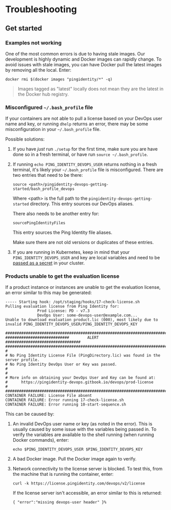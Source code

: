 # Troubleshooting

## Get started

### Examples not working

One of the most common errors is due to having stale images. Our development is highly dynamic and Docker images can rapidly change. To avoid issues with stale images, you can have Docker pull the latest images by removing all the local. Enter:

  ```shell
  docker rmi $(docker images "pingidentity/*" -q)
  ```

> Images tagged as "latest" locally does not mean they are the latest in the Docker hub registry.

### Misconfigured `~/.bash_profile` file

If your containers are not able to pull a license based on your DevOps user name and key, or running `dhelp` returns an error, there may be some misconfiguration in your `~/.bash_profile` file. 

Possible solutions:

1. If you have *just* run `./setup` for the first time, make sure you are have done so in a fresh terminal, or have run `source ~/.bash_profile`.

2. If running `echo PING_IDENTITY_DEVOPS_USER` returns nothing in a fresh terminal, it's likely your `~/.bash_profile` file is misconfigured. There are two entries that need to be there:

   ```text
   source <path>/pingidentity-devops-getting-started/bash_profile_devops
   ```

   Where \<path> is the full path to the `pingidentity-devops-getting-started` directory. This entry sources our DevOps aliases.

   There also needs to be another entry for:
   
   ```text
   sourcePingIdentityFiles
   ```

   This entry sources the Ping Identity file aliases.
   
   Make sure there are not old versions or duplicates of these entries.

3. If you are running in Kubernetes, keep in mind that your `PING_IDENTITY_DEVOPS_USER` and key are local variables and need to be [passed as a secret](existingLicense.md) in your cluster.  


### Products unable to get the evaluation license

If a product instance or instances are unable to get the evaluation license, an error similar to this may be generated: 

  ```shell
  ----- Starting hook: /opt/staging/hooks/17-check-license.sh
  Pulling evaluation license from Ping Identity for:
                Prod License: PD - v7.3 
                DevOps User: some-devops-user@example.com...
  Unable to download evaluation product.lic (000), most likely due to invalid PING_IDENTITY_DEVOPS_USER/PING_IDENTITY_DEVOPS_KEY

  ##################################################################################
  ############################        ALERT        #################################
  ##################################################################################
  # 
  # No Ping Identity License File (PingDirectory.lic) was found in the server profile.
  # No Ping Identity DevOps User or Key was passed.  
  # 
  # 
  # More info on obtaining your DevOps User and Key can be found at:
  #      https://pingidentity-devops.gitbook.io/devops/prod-license
  # 
  ##################################################################################
  CONTAINER FAILURE: License File absent
  CONTAINER FAILURE: Error running 17-check-license.sh
  CONTAINER FAILURE: Error running 10-start-sequence.sh
  ```

This can be caused by: 

1. An invalid DevOps user name or key (as noted in the error). This is usually caused by some issue with the variables being passed in. To verify the variables are available to the shell running (when running Docker commands), enter:
  
   ```shell
   echo $PING_IDENTITY_DEVOPS_USER $PING_IDENTITY_DEVOPS_KEY
   ```

2. A bad Docker image. Pull the Docker image again to verify.

3. Network connectivity to the license server is blocked. To test this, from the machine that is running the container, enter:

   ```shell
   curl -k https://license.pingidentity.com/devops/v2/license
   ```

   If the license server isn't accessible, an error similar to this is returned:

   ```shell
   { "error":"missing devops-user header" }%             
   ```

